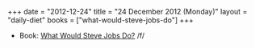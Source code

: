 +++
date = "2012-12-24"
title = "24 December 2012 (Monday)"
layout = "daily-diet"
books = ["what-would-steve-jobs-do"]
+++


* Book: [What Would Steve Jobs Do?](/books/what-would-steve-jobs-do) /f/